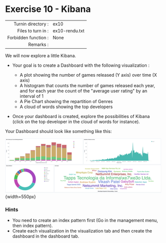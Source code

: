 # Exercise 10 - Kibana

|                         |                    |
| -----------------------:| ------------------ |
|   Turnin directory :    |  ex10              |
|   Files to turn in :    |  ex10-rendu.txt    |
|   Forbidden function :  |  None              |
|   Remarks :             |                    |

We will now explore a little Kibana.

- Your goal is to create a Dashboard with the following visualization :
  - A plot showing the number of games released (Y axis) over time (X axis)
  - A histogram that counts the number of games released each year, and for each year the count of the "average user rating" by an interval of 1
  - A Pie Chart showing the repartition of Genres
  - A cloud of words showing the top developers

- Once your dashboard is created, explore the possibilities of Kibana (click on the top developer in the cloud of words for instance).

Your Dashboard should look like something like this:  


![Dashboard](../assets/dashboard.png){width=550px}

### Hints

- You need to create an index pattern first (Go in the management menu, then index pattern).
- Create each visualization in the visualization tab and then create the dashboard in the dashboard tab.
